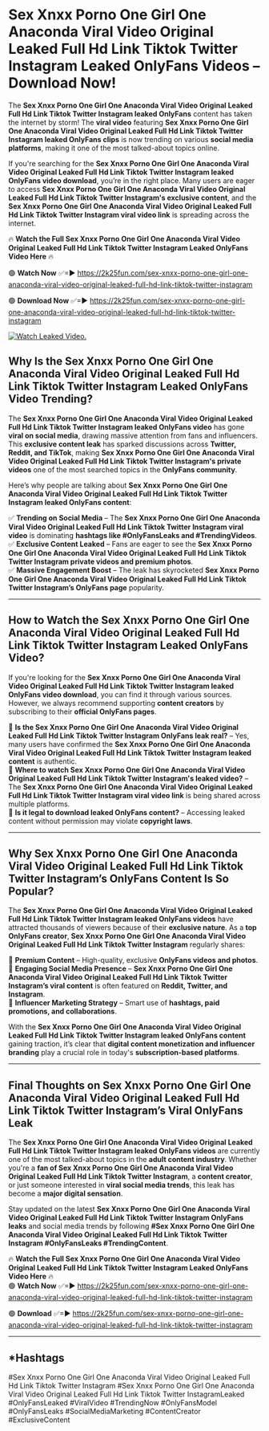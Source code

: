 # Sex ️Xnxx ️Porno One Girl One Anaconda Viral Video Original Leaked Full Hd Link Tiktok Twitter Instagram Leaked OnlyFans Videos – Download Now!

The **Sex ️Xnxx ️Porno One Girl One Anaconda Viral Video Original Leaked Full Hd Link Tiktok Twitter Instagram leaked OnlyFans** content has taken the internet by storm! The **viral video** featuring **Sex ️Xnxx ️Porno One Girl One Anaconda Viral Video Original Leaked Full Hd Link Tiktok Twitter Instagram leaked OnlyFans clips** is now trending on various **social media platforms**, making it one of the most talked-about topics online.  

If you're searching for the **Sex ️Xnxx ️Porno One Girl One Anaconda Viral Video Original Leaked Full Hd Link Tiktok Twitter Instagram leaked OnlyFans video download**, you’re in the right place. Many users are eager to access **Sex ️Xnxx ️Porno One Girl One Anaconda Viral Video Original Leaked Full Hd Link Tiktok Twitter Instagram's exclusive content**, and the **Sex ️Xnxx ️Porno One Girl One Anaconda Viral Video Original Leaked Full Hd Link Tiktok Twitter Instagram viral video link** is spreading across the internet.  

🔥 **Watch the Full Sex ️Xnxx ️Porno One Girl One Anaconda Viral Video Original Leaked Full Hd Link Tiktok Twitter Instagram Leaked OnlyFans Video Here** 🔥  

🟢 **Watch Now** ✅=► https://2k25fun.com/sex-️xnxx-️porno-one-girl-one-anaconda-viral-video-original-leaked-full-hd-link-tiktok-twitter-instagram

🟢 **Download Now** ✅=► https://2k25fun.com/sex-️xnxx-️porno-one-girl-one-anaconda-viral-video-original-leaked-full-hd-link-tiktok-twitter-instagram

[![Watch Leaked Video.](https://miro.medium.com/v2/resize:fit:828/format:webp/1*cilzJN44JGOrTw9NJCrNHA.gif "Watch Leaked Video")](https://2k25fun.com/sex-️xnxx-️porno-one-girl-one-anaconda-viral-video-original-leaked-full-hd-link-tiktok-twitter-instagram)

## **Why Is the Sex ️Xnxx ️Porno One Girl One Anaconda Viral Video Original Leaked Full Hd Link Tiktok Twitter Instagram Leaked OnlyFans Video Trending?**  

The **Sex ️Xnxx ️Porno One Girl One Anaconda Viral Video Original Leaked Full Hd Link Tiktok Twitter Instagram leaked OnlyFans video** has gone **viral on social media**, drawing massive attention from fans and influencers. This **exclusive content leak** has sparked discussions across **Twitter, Reddit, and TikTok**, making **Sex ️Xnxx ️Porno One Girl One Anaconda Viral Video Original Leaked Full Hd Link Tiktok Twitter Instagram's private videos** one of the most searched topics in the **OnlyFans community**.  

Here’s why people are talking about **Sex ️Xnxx ️Porno One Girl One Anaconda Viral Video Original Leaked Full Hd Link Tiktok Twitter Instagram leaked OnlyFans content**:  

✅ **Trending on Social Media** – The **Sex ️Xnxx ️Porno One Girl One Anaconda Viral Video Original Leaked Full Hd Link Tiktok Twitter Instagram viral video** is dominating **hashtags like #OnlyFansLeaks and #TrendingVideos**.  
✅ **Exclusive Content Leaked** – Fans are eager to see the **Sex ️Xnxx ️Porno One Girl One Anaconda Viral Video Original Leaked Full Hd Link Tiktok Twitter Instagram private videos and premium photos**.  
✅ **Massive Engagement Boost** – The leak has skyrocketed **Sex ️Xnxx ️Porno One Girl One Anaconda Viral Video Original Leaked Full Hd Link Tiktok Twitter Instagram’s OnlyFans page** popularity.  

---

## **How to Watch the Sex ️Xnxx ️Porno One Girl One Anaconda Viral Video Original Leaked Full Hd Link Tiktok Twitter Instagram Leaked OnlyFans Video?**  

If you're looking for the **Sex ️Xnxx ️Porno One Girl One Anaconda Viral Video Original Leaked Full Hd Link Tiktok Twitter Instagram leaked OnlyFans video download**, you can find it through various sources. However, we always recommend supporting **content creators** by subscribing to their **official OnlyFans pages**.  

🔹 **Is the Sex ️Xnxx ️Porno One Girl One Anaconda Viral Video Original Leaked Full Hd Link Tiktok Twitter Instagram OnlyFans leak real?** – Yes, many users have confirmed the **Sex ️Xnxx ️Porno One Girl One Anaconda Viral Video Original Leaked Full Hd Link Tiktok Twitter Instagram leaked content** is authentic.  
🔹 **Where to watch Sex ️Xnxx ️Porno One Girl One Anaconda Viral Video Original Leaked Full Hd Link Tiktok Twitter Instagram's leaked video?** – The **Sex ️Xnxx ️Porno One Girl One Anaconda Viral Video Original Leaked Full Hd Link Tiktok Twitter Instagram viral video link** is being shared across multiple platforms.  
🔹 **Is it legal to download leaked OnlyFans content?** – Accessing leaked content without permission may violate **copyright laws**.  

---

## **Why Sex ️Xnxx ️Porno One Girl One Anaconda Viral Video Original Leaked Full Hd Link Tiktok Twitter Instagram’s OnlyFans Content Is So Popular?**  

The **Sex ️Xnxx ️Porno One Girl One Anaconda Viral Video Original Leaked Full Hd Link Tiktok Twitter Instagram leaked OnlyFans videos** have attracted thousands of viewers because of their **exclusive nature**. As a **top OnlyFans creator**, **Sex ️Xnxx ️Porno One Girl One Anaconda Viral Video Original Leaked Full Hd Link Tiktok Twitter Instagram** regularly shares:  

📌 **Premium Content** – High-quality, exclusive **OnlyFans videos and photos**.  
📌 **Engaging Social Media Presence** – **Sex ️Xnxx ️Porno One Girl One Anaconda Viral Video Original Leaked Full Hd Link Tiktok Twitter Instagram’s viral content** is often featured on **Reddit, Twitter, and Instagram**.  
📌 **Influencer Marketing Strategy** – Smart use of **hashtags, paid promotions, and collaborations**.  

With the **Sex ️Xnxx ️Porno One Girl One Anaconda Viral Video Original Leaked Full Hd Link Tiktok Twitter Instagram leaked OnlyFans content** gaining traction, it’s clear that **digital content monetization and influencer branding** play a crucial role in today's **subscription-based platforms**.  

---

## **Final Thoughts on Sex ️Xnxx ️Porno One Girl One Anaconda Viral Video Original Leaked Full Hd Link Tiktok Twitter Instagram’s Viral OnlyFans Leak**  

The **Sex ️Xnxx ️Porno One Girl One Anaconda Viral Video Original Leaked Full Hd Link Tiktok Twitter Instagram leaked OnlyFans videos** are currently one of the most talked-about topics in the **adult content industry**. Whether you're a **fan of Sex ️Xnxx ️Porno One Girl One Anaconda Viral Video Original Leaked Full Hd Link Tiktok Twitter Instagram**, a **content creator**, or just someone interested in **viral social media trends**, this leak has become a **major digital sensation**.  

Stay updated on the latest **Sex ️Xnxx ️Porno One Girl One Anaconda Viral Video Original Leaked Full Hd Link Tiktok Twitter Instagram OnlyFans leaks** and social media trends by following **#Sex ️Xnxx ️Porno One Girl One Anaconda Viral Video Original Leaked Full Hd Link Tiktok Twitter Instagram #OnlyFansLeaks #TrendingContent**.  

🔥 **Watch the Full Sex ️Xnxx ️Porno One Girl One Anaconda Viral Video Original Leaked Full Hd Link Tiktok Twitter Instagram Leaked OnlyFans Video Here** 🔥  
🟢 **Watch Now** ✅=► https://2k25fun.com/sex-️xnxx-️porno-one-girl-one-anaconda-viral-video-original-leaked-full-hd-link-tiktok-twitter-instagram

🟢 **Download** ✅=► https://2k25fun.com/sex-️xnxx-️porno-one-girl-one-anaconda-viral-video-original-leaked-full-hd-link-tiktok-twitter-instagram

---

## *Hashtags
#Sex ️Xnxx ️Porno One Girl One Anaconda Viral Video Original Leaked Full Hd Link Tiktok Twitter Instagram #Sex ️Xnxx ️Porno One Girl One Anaconda Viral Video Original Leaked Full Hd Link Tiktok Twitter InstagramLeaked #OnlyFansLeaked #ViralVideo #TrendingNow #OnlyFansModel #OnlyFansLeaks #SocialMediaMarketing #ContentCreator #ExclusiveContent  